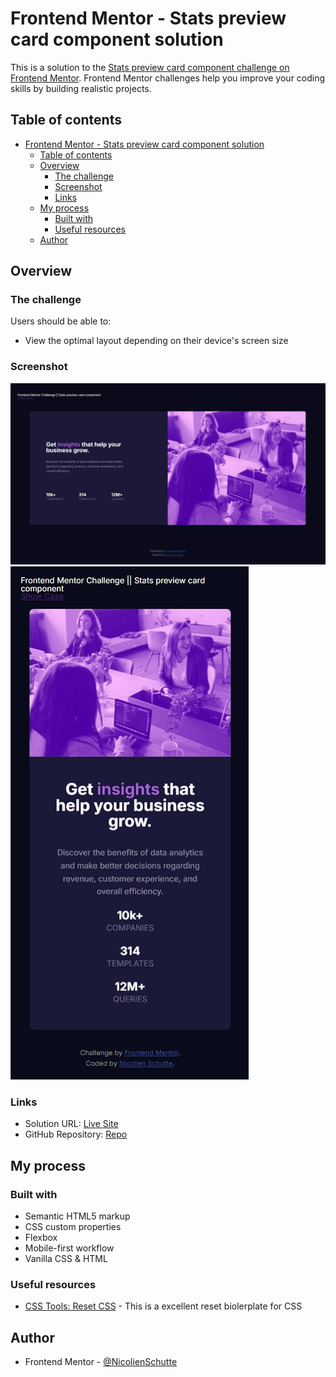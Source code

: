 # Frontend Mentor - Stats preview card component solution
This is a solution to the [Stats preview card component challenge on Frontend Mentor](https://www.frontendmentor.io/challenges/stats-preview-card-component-8JqbgoU62). Frontend Mentor challenges help you improve your coding skills by building realistic projects. 

## Table of contents
- [Frontend Mentor - Stats preview card component solution](#frontend-mentor---stats-preview-card-component-solution)
  - [Table of contents](#table-of-contents)
  - [Overview](#overview)
    - [The challenge](#the-challenge)
    - [Screenshot](#screenshot)
    - [Links](#links)
  - [My process](#my-process)
    - [Built with](#built-with)
    - [Useful resources](#useful-resources)
  - [Author](#author)

## Overview

### The challenge
Users should be able to:

- View the optimal layout depending on their device's screen size

### Screenshot
![Desktop Version](./Desktop.jpg)
![Mobile Version](./Mobile.jpg)


### Links

- Solution URL: [Live Site](https://6bed4e8c.fem-qr-code-component-8ie.pages.dev/)
- GitHub Repository: [Repo](https://github.com/NicolienSchutte/FrontEndChallenges/tree/main/src/challenges/stats_preview_card)
  

## My process

### Built with
- Semantic HTML5 markup
- CSS custom properties
- Flexbox
- Mobile-first workflow
- Vanilla CSS & HTML

### Useful resources
- [CSS Tools: Reset CSS](http://meyerweb.com/eric/tools/css/reset/) - This is a excellent reset biolerplate for CSS
  

## Author
- Frontend Mentor - [@NicolienSchutte](https://www.frontendmentor.io/profile/NicolienSchutte)

